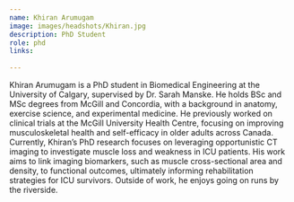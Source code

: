 ```yaml
---
name: Khiran Arumugam
image: images/headshots/Khiran.jpg
description: PhD Student
role: phd
links:
  
---
```


Khiran Arumugam is a PhD student in Biomedical Engineering at the University of Calgary, supervised by Dr. Sarah Manske. He holds BSc and MSc degrees from McGill and Concordia, with a background in anatomy, exercise science, and experimental medicine. He previously worked on clinical trials at the McGill University Health Centre, focusing on improving musculoskeletal health and self-efficacy in older adults across Canada. Currently, Khiran’s PhD research focuses on leveraging opportunistic CT imaging to investigate muscle loss and weakness in ICU patients. His work aims to link imaging biomarkers, such as muscle cross-sectional area and density, to functional outcomes, ultimately informing rehabilitation strategies for ICU survivors. Outside of work, he enjoys going on runs by the riverside.
